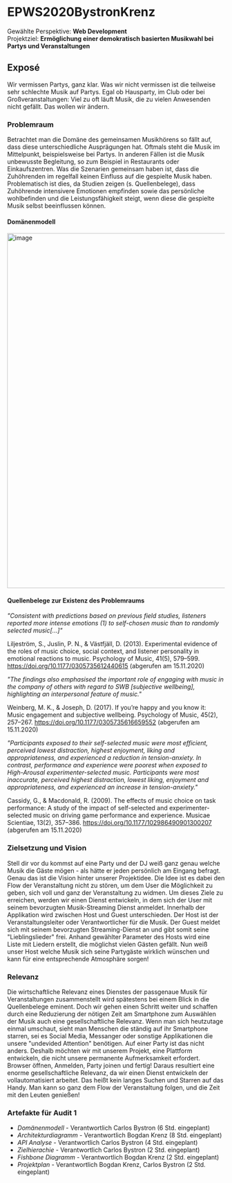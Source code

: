 # EPWS2020BystronKrenz

Gewählte Perspektive: **Web Development**  
Projektziel: **Ermöglichung einer demokratisch basierten Musikwahl bei Partys und Veranstaltungen**

## Exposé

Wir vermissen Partys, ganz klar. Was wir nicht vermissen ist die teilweise sehr schlechte Musik auf Partys. Egal ob Hausparty, im Club oder bei Großveranstaltungen: Viel zu oft läuft Musik, die zu vielen Anwesenden nicht gefällt. Das wollen wir ändern.

### Problemraum

Betrachtet man die Domäne des gemeinsamen Musikhörens so fällt auf, dass diese unterschiedliche Ausprägungen hat. Oftmals steht die Musik im Mittelpunkt, beispielsweise bei Partys. In anderen Fällen ist die Musik unbewusste Begleitung, so zum Beispiel in Restaurants oder Einkaufszentren. Was die Szenarien gemeinsam haben ist, dass die Zuhöhrenden im regelfall keinen Einfluss auf die gespielte Musik haben. Problematisch ist dies, da Studien zeigen (s. Quellenbelege), dass Zuhöhrende intensivere Emotionen empfinden sowie das persönliche wohlbefinden und die Leistungsfähigkeit steigt, wenn diese die gespielte Musik selbst beeinflussen können.

#### Domänenmodell
<img width="820" alt="image" src="https://user-images.githubusercontent.com/44359333/100102609-222e5080-2e64-11eb-94d7-c2cd92f41b91.png">



#### Quellenbelege zur Existenz des Problemraums

*"Consistent with predictions based on previous field studies, listeners reported more intense emotions (1) to self-chosen music than to randomly selected music[...]"*

Liljeström, S., Juslin, P. N., & Västfjäll, D. (2013). Experimental evidence of the roles of music choice, social context, and listener personality in emotional reactions to music. Psychology of Music, 41(5), 579–599. https://doi.org/10.1177/0305735612440615 (abgerufen am 15.11.2020)


*"The findings also emphasised the important role of engaging with music in the company of others with regard to SWB [subjective wellbeing], highlighting an interpersonal feature of music."*

Weinberg, M. K., & Joseph, D. (2017). If you’re happy and you know it: Music engagement and subjective wellbeing. Psychology of Music, 45(2), 257–267. https://doi.org/10.1177/0305735616659552 (abgerufen am 15.11.2020)


*"Participants exposed to their self-selected music were most efficient, perceived lowest distraction, highest enjoyment, liking and appropriateness, and experienced a reduction in tension-anxiety. In contrast, performance and experience were poorest when exposed to High-Arousal experimenter-selected music. Participants were most inaccurate, perceived highest distraction, lowest liking, enjoyment and appropriateness, and experienced an increase in tension-anxiety."*

Cassidy, G., & Macdonald, R. (2009). The effects of music choice on task performance: A study of the impact of self-selected and experimenter-selected music on driving game performance and experience. Musicae Scientiae, 13(2), 357–386. https://doi.org/10.1177/102986490901300207 (abgerufen am 15.11.2020)


### Zielsetzung und Vision

Stell dir vor du kommst auf eine Party und der DJ weiß ganz genau welche Musik die Gäste mögen - als hätte er jeden persönlich am Eingang befragt. Genau das ist die Vision hinter unserer Projektidee. Die Idee ist es dabei den Flow der Veranstaltung nicht zu stören, um dem User die Möglichkeit zu geben, sich voll und ganz  der Veranstaltung zu widmen.
Um dieses Ziele zu erreichen, werden wir einen Dienst entwickeln, in dem sich der User mit seinem bevorzugten Musik-Streaming Dienst anmeldet. Innerhalb der Applikation wird zwischen Host und Guest unterschieden. Der Host ist der Veranstaltungsleiter oder Verantwortlicher für die Musik. Der Guest meldet sich mit seinem bevorzugten Streaming-Dienst an und gibt somit seine "Lieblingslieder" frei. Anhand gewählter Parameter des Hosts wird eine Liste mit Liedern erstellt, die möglichst vielen Gästen gefällt. Nun weiß unser Host welche Musik sich seine Partygäste wirklich wünschen und kann für eine entsprechende Atmosphäre sorgen!


### Relevanz

Die wirtschaftliche Relevanz eines Dienstes der passgenaue Musik für Veranstaltungen zusammenstellt wird spätestens bei einem Blick in die Quellenbelege eminent. Doch wir gehen einen Schritt weiter und schaffen durch eine Reduzierung der nötigen Zeit am Smartphone zum Auswählen der Musik auch eine gesellschaftliche Relevanz. Wenn man sich heutzutage einmal umschaut, sieht man Menschen die ständig auf ihr Smartphone starren, sei es Social Media, Messanger oder sonstige Applikationen die unsere "undevided Attention" benötigen. Auf einer Party ist das nicht anders. Deshalb möchten wir mit unserem Projekt, eine Plattform entwickeln, die nicht unsere permanente Aufmerksamkeit erfordert. Browser öffnen, Anmelden, Party joinen und fertig! Daraus resultiert eine enorme gesellschaftliche Relevanz, da wir einen Dienst entwickeln der vollautomatisiert arbeitet. Das heißt kein langes Suchen und Starren auf das Handy. 
Man kann so ganz dem Flow der Veranstaltung folgen, und die Zeit mit den Leuten genießen!


### Artefakte für Audit 1

- *Domänenmodell* - Verantwortlich Carlos Bystron (6 Std. eingeplant)
- *Architekturdiagramm* - Verantwortlich Bogdan Krenz (8 Std. eingeplant)
- *API Analyse* - Verantwortlich Carlos Bystron (4 Std. eingeplant)
- *Zielhierachie* - Verantwortlich Carlos Bystron (2 Std. eingeplant)
- *Fishbone Diagramm* - Verantwortlich Bogdan Krenz (2 Std. eingeplant)
- *Projektplan* - Verantwortlich Bogdan Krenz, Carlos Bystron (2 Std. eingeplant)






